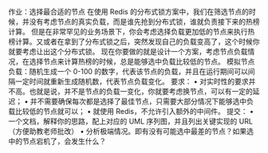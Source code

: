 作业：选择最合适的节点
在使用 Redis 的分布式锁方案中，我们在筛选节点的时候，并没有考虑节点的真实负载，而是谁先抢到分布式锁，谁就负责接下来的热榜计算。
但是在非常罕见的业务场景下，你会考虑选择负载更加低的节点来执行热榜计算。又或者在拿到了分布式锁之后，突然发现自己的负载变高了，这个时候你就要考虑让出这个分布式锁。
现在你要做的就是设计一个方案，考虑节点负载情况，在选择节点来计算热榜的时候，总是能够选中负载比较低的节点。
模拟节点负载：随机生成一个 0-100 的数字，代表该节点的负载，并且在运行期间可以间隔一定时间就重新生成随机数，代表节点负载变化。
要求：
• 对实时性的要求并不高。也就是说，并不是节点的负载一变化，你就要考虑换节点，可以有一定的延迟；
• 并不需要确保每次都是选择了最佳节点，只需要大部分情况下能够选中负载比较低的节点就可以；
• 就使用 Redis，不允许引入额外的中间件。
提交：
• 一个文档，解释你的思路，配上对应的 UML 序列图，并且列出关键实现的 URL（方便助教老师批改）
• 分析极端情况。即有没有可能选中最差的节点？如果选中的节点宕机了，会发生什么？